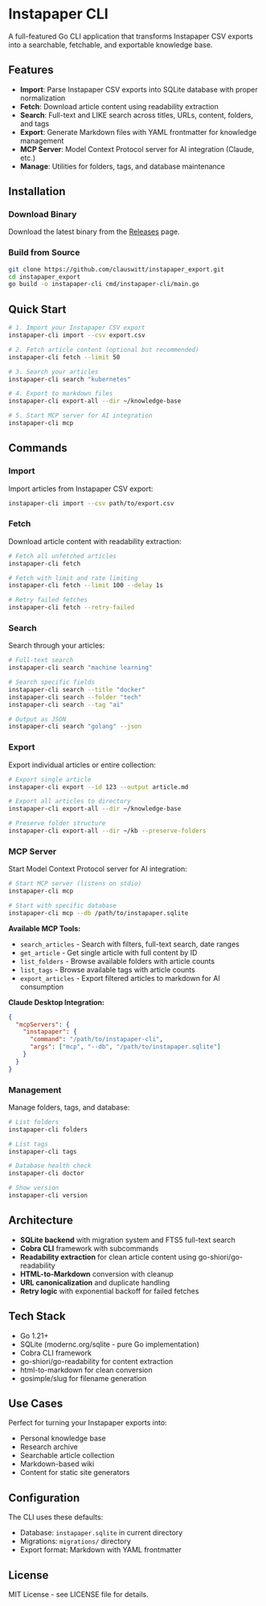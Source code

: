 # Instapaper CLI

A full-featured Go CLI application that transforms Instapaper CSV exports into a searchable, fetchable, and exportable knowledge base.

## Features

- **Import**: Parse Instapaper CSV exports into SQLite database with proper normalization
- **Fetch**: Download article content using readability extraction
- **Search**: Full-text and LIKE search across titles, URLs, content, folders, and tags
- **Export**: Generate Markdown files with YAML frontmatter for knowledge management
- **MCP Server**: Model Context Protocol server for AI integration (Claude, etc.)
- **Manage**: Utilities for folders, tags, and database maintenance

## Installation

### Download Binary

Download the latest binary from the [Releases](https://github.com/clauswitt/instapaper_export/releases) page.

### Build from Source

```bash
git clone https://github.com/clauswitt/instapaper_export.git
cd instapaper_export
go build -o instapaper-cli cmd/instapaper-cli/main.go
```

## Quick Start

```bash
# 1. Import your Instapaper CSV export
instapaper-cli import --csv export.csv

# 2. Fetch article content (optional but recommended)
instapaper-cli fetch --limit 50

# 3. Search your articles
instapaper-cli search "kubernetes"

# 4. Export to markdown files
instapaper-cli export-all --dir ~/knowledge-base

# 5. Start MCP server for AI integration
instapaper-cli mcp
```

## Commands

### Import
Import articles from Instapaper CSV export:
```bash
instapaper-cli import --csv path/to/export.csv
```

### Fetch
Download article content with readability extraction:
```bash
# Fetch all unfetched articles
instapaper-cli fetch

# Fetch with limit and rate limiting
instapaper-cli fetch --limit 100 --delay 1s

# Retry failed fetches
instapaper-cli fetch --retry-failed
```

### Search
Search through your articles:
```bash
# Full-text search
instapaper-cli search "machine learning"

# Search specific fields
instapaper-cli search --title "docker"
instapaper-cli search --folder "tech"
instapaper-cli search --tag "ai"

# Output as JSON
instapaper-cli search "golang" --json
```

### Export
Export individual articles or entire collection:
```bash
# Export single article
instapaper-cli export --id 123 --output article.md

# Export all articles to directory
instapaper-cli export-all --dir ~/knowledge-base

# Preserve folder structure
instapaper-cli export-all --dir ~/kb --preserve-folders
```

### MCP Server
Start Model Context Protocol server for AI integration:
```bash
# Start MCP server (listens on stdio)
instapaper-cli mcp

# Start with specific database
instapaper-cli mcp --db /path/to/instapaper.sqlite
```

**Available MCP Tools:**
- `search_articles` - Search with filters, full-text search, date ranges
- `get_article` - Get single article with full content by ID
- `list_folders` - Browse available folders with article counts
- `list_tags` - Browse available tags with article counts
- `export_articles` - Export filtered articles to markdown for AI consumption

**Claude Desktop Integration:**
```json
{
  "mcpServers": {
    "instapaper": {
      "command": "/path/to/instapaper-cli",
      "args": ["mcp", "--db", "/path/to/instapaper.sqlite"]
    }
  }
}
```

### Management
Manage folders, tags, and database:
```bash
# List folders
instapaper-cli folders

# List tags
instapaper-cli tags

# Database health check
instapaper-cli doctor

# Show version
instapaper-cli version
```

## Architecture

- **SQLite backend** with migration system and FTS5 full-text search
- **Cobra CLI** framework with subcommands
- **Readability extraction** for clean article content using go-shiori/go-readability
- **HTML-to-Markdown** conversion with cleanup
- **URL canonicalization** and duplicate handling
- **Retry logic** with exponential backoff for failed fetches

## Tech Stack

- Go 1.21+
- SQLite (modernc.org/sqlite - pure Go implementation)
- Cobra CLI framework
- go-shiori/go-readability for content extraction
- html-to-markdown for clean conversion
- gosimple/slug for filename generation

## Use Cases

Perfect for turning your Instapaper exports into:
- Personal knowledge base
- Research archive
- Searchable article collection
- Markdown-based wiki
- Content for static site generators

## Configuration

The CLI uses these defaults:
- Database: `instapaper.sqlite` in current directory
- Migrations: `migrations/` directory
- Export format: Markdown with YAML frontmatter

## License

MIT License - see LICENSE file for details.